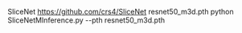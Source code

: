 SliceNet
 https://github.com/crs4/SliceNet
 resnet50_m3d.pth
 python SliceNetMInference.py --pth resnet50_m3d.pth
